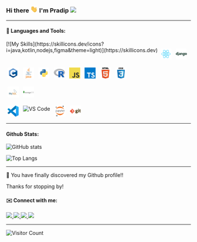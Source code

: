 ### Hi there <img src="https://raw.githubusercontent.com/ABSphreak/ABSphreak/master/gifs/Hi.gif" width="20px">  I'm Pradip <img src="https://camo.githubusercontent.com/bcc01694206cee74fe006c2785e364743fac42042daedb40dfe13fc9f1f19a5f/68747470733a2f2f706978616e3139382e6769746875622e696f2f696d616765732f446576656c6f7065722e676966"  width="50px"/>

<hr>

#### 🧰 Languages and Tools:
<p align="left">
[![My Skills](https://skillicons.dev/icons?i=java,kotlin,nodejs,figma&theme=light)](https://skillicons.dev)
    <img src="https://raw.githubusercontent.com/github/explore/80688e429a7d4ef2fca1e82350fe8e3517d3494d/topics/react/react.png" alt="Python" height="30" style="vertical-align:top; margin:4px">
     <img src="https://raw.githubusercontent.com/github/explore/80688e429a7d4ef2fca1e82350fe8e3517d3494d/topics/django/django.png" alt="Python" height="30" style="vertical-align:top; margin:4px">
</p>
<p align="left">
 <img src="https://raw.githubusercontent.com/github/explore/80688e429a7d4ef2fca1e82350fe8e3517d3494d/topics/c/c.png" alt="Python" height="30" style="vertical-align:top; margin:4px">
 <img src="https://raw.githubusercontent.com/github/explore/80688e429a7d4ef2fca1e82350fe8e3517d3494d/topics/java/java.png" alt="Python" height="30" style="vertical-align:top; margin:4px">
  <img src="https://raw.githubusercontent.com/github/explore/80688e429a7d4ef2fca1e82350fe8e3517d3494d/topics/python/python.png" alt="Python" height="30" style="vertical-align:top; margin:4px">
 <img src="https://raw.githubusercontent.com/github/explore/80688e429a7d4ef2fca1e82350fe8e3517d3494d/topics/r/r.png" alt="Python" height="30" style="vertical-align:top; margin:4px">
  <img src="https://raw.githubusercontent.com/github/explore/80688e429a7d4ef2fca1e82350fe8e3517d3494d/topics/javascript/javascript.png" alt="Javascript" height="30" style="vertical-align:top; margin:4px">
  <img src="https://raw.githubusercontent.com/github/explore/80688e429a7d4ef2fca1e82350fe8e3517d3494d/topics/typescript/typescript.png" alt="Typescript" height="30" style="vertical-align:top; margin:4px">
    <img src="https://raw.githubusercontent.com/github/explore/80688e429a7d4ef2fca1e82350fe8e3517d3494d/topics/html/html.png" alt="Python" height="30" style="vertical-align:top; margin:4px">
     <img src="https://raw.githubusercontent.com/github/explore/80688e429a7d4ef2fca1e82350fe8e3517d3494d/topics/css/css.png" alt="Python" height="30" style="vertical-align:top; margin:4px">
 </p>
  <p align="left">
  <img src="https://raw.githubusercontent.com/github/explore/80688e429a7d4ef2fca1e82350fe8e3517d3494d/topics/mysql/mysql.png" alt="VS Code" height="30" style="vertical-align:top; margin:4px">
 <img src="https://raw.githubusercontent.com/github/explore/80688e429a7d4ef2fca1e82350fe8e3517d3494d/topics/mongodb/mongodb.png" alt="VS Code" height="30" style="vertical-align:top; margin:4px">
 </P>
 <p align="left">
  <img src="https://raw.githubusercontent.com/github/explore/80688e429a7d4ef2fca1e82350fe8e3517d3494d/topics/visual-studio-code/visual-studio-code.png" alt="VS Code" height="30" style="vertical-align:top; margin:4px">
   <img src="https://learning-analytics.dorinstanciu.com/images/RStudio.png" alt="VS Code" height="30" style="vertical-align:top; margin:4px">
  <img src="https://raw.githubusercontent.com/github/explore/80688e429a7d4ef2fca1e82350fe8e3517d3494d/topics/jupyter-notebook/jupyter-notebook.png" alt="VS Code" height="30" style="vertical-align:top; margin:4px">
 <img src="https://raw.githubusercontent.com/github/explore/80688e429a7d4ef2fca1e82350fe8e3517d3494d/topics/git/git.png" alt="VS Code" height="30" style="vertical-align:top; margin:4px">
 </P>
 
<hr>

#### Github Stats:
![GitHub stats](https://github-readme-stats.vercel.app/api?username=Bhusnar5044&show_icons=true&theme=tokyonight)

![Top Langs](https://github-readme-stats.vercel.app/api/top-langs/?username=Bhusnar5044&theme=tokyonight)

<hr>

🔭 You have finally discovered my Github profile!!

Thanks for stopping by!

#### ✉️ Connect with me:
<p align="left">
 <a href="https://www.linkedin.com/in/pradip-bhusnar/" target="_blank" rel="noopener noreferrer">     
  <img height="30" src="https://img.shields.io/badge/linkedin-blue.svg?&style=for-the-badge&logo=linkedin&logoColor=white" />
 </a>
 <a href="mailto:bhusnarpradip@gmail.com"> 
  <img height="30" src="https://img.shields.io/badge/gmail-red.svg?&style=for-the-badge&logo=gmail&logoColor=white" />
 </a>
 <a href="https://twitter.com/Pradip5044"> 
  <img height="30" src="https://img.shields.io/badge/twitter-blue.svg?&style=for-the-badge&logo=twitter&logoColor=white" />
 </a>
  <a href="https://www.instagram.com/pradip.bhusnar/"> 
   <img height="30" src="https://img.shields.io/badge/instagram-brown.svg?&style=for-the-badge&logo=instagram&logoColor=white" />
 </a>
</p>

<hr>

![Visitor Count](https://profile-counter.glitch.me/Bhusnar5044/count.svg)

<!-- **Bhusnar5044/Bhusnar5044** is a ✨ _special_ ✨ repository because its `README.md` (this file) appears on your GitHub profile.

Here are some ideas to get you started:

- 🔭 I’m currently working on ...
- 🌱 I’m currently learning ...
- 👯 I’m looking to collaborate on ...
- 🤔 I’m looking for help with ...
- 💬 Ask me about ...
- 📫 How to reach me: ...
- 😄 Pronouns: ...
- ⚡ Fun fact: ... -->

